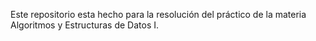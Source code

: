 Este repositorio esta hecho para la resolución del práctico de la materia Algoritmos y Estructuras de Datos I.
